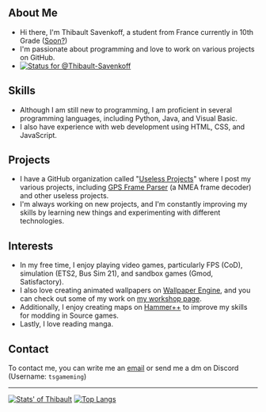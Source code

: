## About Me
- Hi there, I'm Thibault Savenkoff, a student from France currently in 10th Grade ([Soon?](https://pastebin.com/raw/tJWgJ0mE))
- I'm passionate about programming and love to work on various projects on GitHub.
- [![Status for @Thibault-Savenkoff](https://badge.stateful.com/Thibault-Savenkoff/status.svg)](https://app.stateful.com/@Thibault-Savenkoff)

## Skills
- Although I am still new to programming, I am proficient in several programming languages, including Python, Java, and Visual Basic.
- I also have experience with web development using HTML, CSS, and JavaScript.

## Projects
- I have a GitHub organization called "[Useless Projects](https://www.github.com/Useless-Projects)" where I post my various projects, including [GPS Frame Parser](https://github.com/Useless-Projects/GPS-Frame-Parser) (a NMEA frame decoder) and other useless projects.
- I'm always working on new projects, and I'm constantly improving my skills by learning new things and experimenting with different technologies.

## Interests
- In my free time, I enjoy playing video games, particularly FPS (CoD), simulation (ETS2, Bus Sim 21), and sandbox games (Gmod, Satisfactory).
- I also love creating animated wallpapers on [Wallpaper Engine](https://store.steampowered.com/app/431960/Wallpaper_Engine), and you can check out some of my work on [my workshop page](https://www.steamcommunity.com/id/TSGAMEMING/myworkshopfiles/?appid=431960&sort=score&browsefilter=myfiles&view=imagewall).
- Additionally, I enjoy creating maps on [Hammer++](https://ficool2.github.io/HammerPlusPlus-Website) to improve my skills for modding in Source games.
- Lastly, I love reading manga.

## Contact
To contact me, you can write me an [email](mailto:thibault.savenkoff@outlook.fr) or send me a dm on Discord (Username: `tsgameming`)

---
[![Stats' of Thibault](https://github-readme-stats.vercel.app/api?username=Thibault-Savenkoff&show_icons=true&theme=solarized-dark)](https://github.com/anuraghazra/github-readme-stats)
[![Top Langs](https://github-readme-stats.vercel.app/api/top-langs/?username=Thibault-Savenkoff&theme=solarized-dark)](https://github.com/anuraghazra/github-readme-stats)
